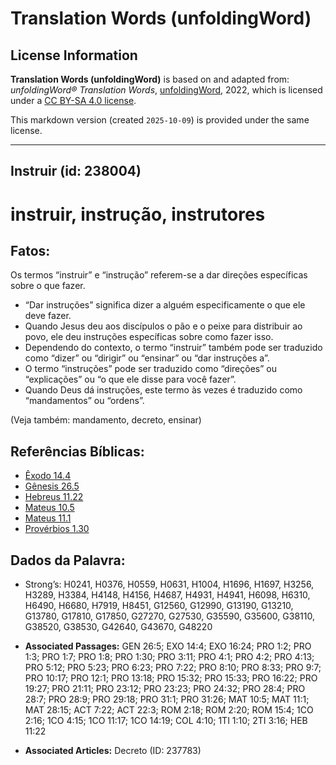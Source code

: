 # Translation Words (unfoldingWord)

## License Information

**Translation Words (unfoldingWord)** is based on and adapted from: _unfoldingWord® Translation Words_, [unfoldingWord](https://unfoldingword.org/utw), 2022, which is licensed under a [CC BY-SA 4.0 license](https://creativecommons.org/licenses/by-sa/4.0/legalcode.en).

This markdown version (created `2025-10-09`) is provided under the same license.



--------------------------------

## Instruir (id: 238004)

instruir, instrução, instrutores
================================

Fatos:
------

Os termos “instruir” e “instrução” referem\-se a dar direções específicas sobre o que fazer.

* “Dar instruções” significa dizer a alguém especificamente o que ele deve fazer.
* Quando Jesus deu aos discípulos o pão e o peixe para distribuir ao povo, ele deu instruções específicas sobre como fazer isso.
* Dependendo do contexto, o termo “instruir” também pode ser traduzido como “dizer” ou “dirigir” ou “ensinar” ou “dar instruções a”.
* O termo “instruções” pode ser traduzido como “direções” ou “explicações” ou “o que ele disse para você fazer”.
* Quando Deus dá instruções, este termo às vezes é traduzido como “mandamentos” ou “ordens”.

(Veja também: mandamento, decreto, ensinar)

Referências Bíblicas:
---------------------

* [Êxodo 14\.4](https://ref.ly/Exod14:4)
* [Gênesis 26\.5](https://ref.ly/Gen26:5)
* [Hebreus 11\.22](https://ref.ly/Heb11:22)
* [Mateus 10\.5](https://ref.ly/Matt10:5)
* [Mateus 11\.1](https://ref.ly/Matt11:1)
* [Provérbios 1\.30](https://ref.ly/Prov1:30)

Dados da Palavra:
-----------------

* Strong’s: H0241, H0376, H0559, H0631, H1004, H1696, H1697, H3256, H3289, H3384, H4148, H4156, H4687, H4931, H4941, H6098, H6310, H6490, H6680, H7919, H8451, G12560, G12990, G13190, G13210, G13780, G17810, G17850, G27270, G27530, G35590, G35600, G38110, G38520, G38530, G42640, G43670, G48220

* **Associated Passages:** GEN 26:5; EXO 14:4; EXO 16:24; PRO 1:2; PRO 1:3; PRO 1:7; PRO 1:8; PRO 1:30; PRO 3:11; PRO 4:1; PRO 4:2; PRO 4:13; PRO 5:12; PRO 5:23; PRO 6:23; PRO 7:22; PRO 8:10; PRO 8:33; PRO 9:7; PRO 10:17; PRO 12:1; PRO 13:18; PRO 15:32; PRO 15:33; PRO 16:22; PRO 19:27; PRO 21:11; PRO 23:12; PRO 23:23; PRO 24:32; PRO 28:4; PRO 28:7; PRO 28:9; PRO 29:18; PRO 31:1; PRO 31:26; MAT 10:5; MAT 11:1; MAT 28:15; ACT 7:22; ACT 22:3; ROM 2:18; ROM 2:20; ROM 15:4; 1CO 2:16; 1CO 4:15; 1CO 11:17; 1CO 14:19; COL 4:10; 1TI 1:10; 2TI 3:16; HEB 11:22
* **Associated Articles:** Decreto (ID: 237783)

